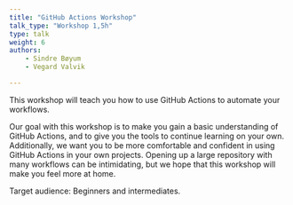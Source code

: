 ```yaml
---
title: "GitHub Actions Workshop"
talk_type: "Workshop 1,5h"
type: talk
weight: 6
authors:
    - Sindre Bøyum
    - Vegard Valvik

---
```

This workshop will teach you how to use GitHub Actions to automate your workflows.

Our goal with this workshop is to make you gain a basic understanding of GitHub Actions, and to give you the tools to continue learning on your own. Additionally, we want you to be more comfortable and confident in using GitHub Actions in your own projects. Opening up a large repository with many workflows can be intimidating, but we hope that this workshop will make you feel more at home.

Target audience: Beginners and intermediates.
